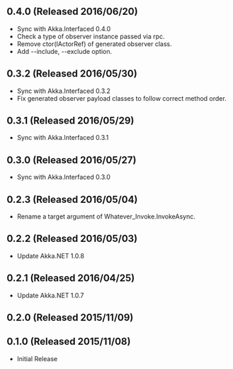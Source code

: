 ## 0.4.0 (Released 2016/06/20)

* Sync with Akka.Interfaced 0.4.0
* Check a type of observer instance passed via rpc.
* Remove ctor(IActorRef) of generated observer class.
* Add --include, --exclude option.

## 0.3.2 (Released 2016/05/30)

* Sync with Akka.Interfaced 0.3.2
* Fix generated observer payload classes to follow correct method order.

## 0.3.1 (Released 2016/05/29)

* Sync with Akka.Interfaced 0.3.1

## 0.3.0 (Released 2016/05/27)

* Sync with Akka.Interfaced 0.3.0

## 0.2.3 (Released 2016/05/04)

* Rename a target argument of Whatever_Invoke.InvokeAsync.

## 0.2.2 (Released 2016/05/03)

* Update Akka.NET 1.0.8

## 0.2.1 (Released 2016/04/25)

* Update Akka.NET 1.0.7

## 0.2.0 (Released 2015/11/09)

## 0.1.0 (Released 2015/11/08)

* Initial Release
